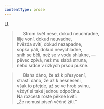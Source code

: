 ```yaml
---
contentType: prose
---
```


LI.

>      Strom květ nese, dokud neuchřadne,  
> lilje voní, dokud neuvadne,  
> hvězda svítí, dokud nezapadne,  
> sopka pálí, dokud nevychladne,  
> sníh se bělí, než se v vodu shlukne, —  
> pěvec zpívá, než mu slabá struna,  
> nebo srdce v úzkých prsou pukne.

>      Blaha dáno, že až k přesycení,  
> strastí dáno, že až k nesnesení,  
> však to přejde, až se ve hrob svinu,  
> vždyť si také jednou odpočinu.  
> Na rozcestí roste pěkné kvítí:  
> „Že nemusí píseň věčně žíti.“
